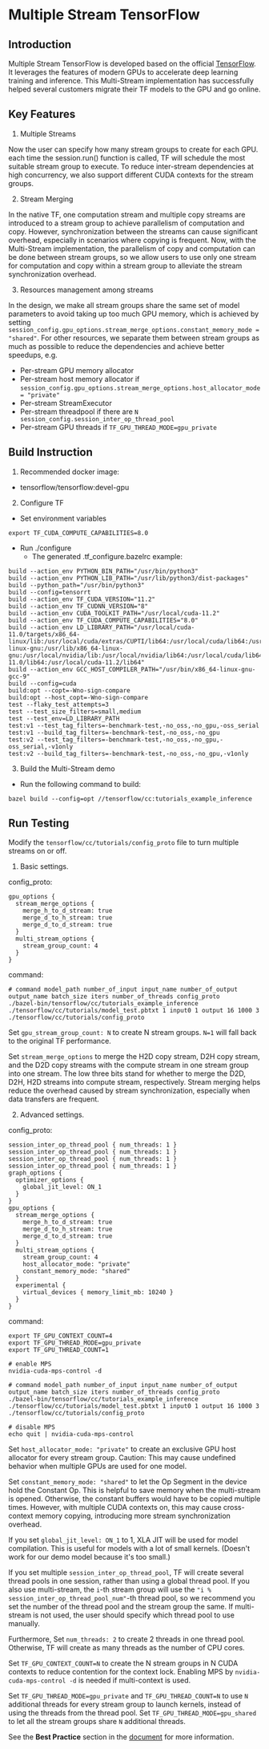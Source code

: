 # **Multiple Stream TensorFlow**

## **Introduction**
Multiple Stream TensorFlow is developed based on the official [TensorFlow](https://github.com/tensorflow/tensorflow). It leverages the features of modern GPUs to accelerate deep learning training and inference. This Multi-Stream implementation has successfully helped several customers migrate their TF models to the GPU and go online.

## **Key Features**

1. Multiple Streams

Now the user can specify how many stream groups to create for each GPU. each time the session.run() function is called, TF will schedule the most suitable stream group to execute. To reduce inter-stream dependencies at high concurrency, we also support different CUDA contexts for the stream groups.

2. Stream Merging

In the native TF, one computation stream and multiple copy streams are introduced to a stream group to achieve parallelism of computation and copy. However, synchronization between the streams can cause significant overhead, especially in scenarios where copying is frequent. Now, with the Multi-Stream implementation, the parallelism of copy and computation can be done between stream groups, so we allow users to use only one stream for computation and copy within a stream group to alleviate the stream synchronization overhead.

3. Resources management among streams

In the design, we make all stream groups share the same set of model parameters to avoid taking up too much GPU memory, which is achieved by setting `session_config.gpu_options.stream_merge_options.constant_memory_mode = "shared"`. For other resources, we separate them between stream groups as much as possible to reduce the dependencies and achieve better speedups, e.g.

* Per-stream GPU memory allocator
* Per-stream host memory allocator if `session_config.gpu_options.stream_merge_options.host_allocator_mode = "private"`
* Per-stream StreamExecutor
* Per-stream threadpool if there are `N session_config.session_inter_op_thread_pool`
* Per-stream GPU threads if `TF_GPU_THREAD_MODE=gpu_private`

## **Build Instruction**
1. Recommended docker image:
  - tensorflow/tensorflow:devel-gpu

2. Configure TF

* Set environment variables
```
export TF_CUDA_COMPUTE_CAPABILITIES=8.0
```
* Run ./configure
  - The generated .tf\_configure.bazelrc example:

```
build --action_env PYTHON_BIN_PATH="/usr/bin/python3"
build --action_env PYTHON_LIB_PATH="/usr/lib/python3/dist-packages"
build --python_path="/usr/bin/python3"
build --config=tensorrt
build --action_env TF_CUDA_VERSION="11.2"
build --action_env TF_CUDNN_VERSION="8"
build --action_env CUDA_TOOLKIT_PATH="/usr/local/cuda-11.2"
build --action_env TF_CUDA_COMPUTE_CAPABILITIES="8.0"
build --action_env LD_LIBRARY_PATH="/usr/local/cuda-11.0/targets/x86_64-linux/lib:/usr/local/cuda/extras/CUPTI/lib64:/usr/local/cuda/lib64:/usr/include/x86_64-linux-gnu:/usr/lib/x86_64-linux-gnu:/usr/local/nvidia/lib:/usr/local/nvidia/lib64:/usr/local/cuda/lib64/stubs:/usr/local/cuda-11.0/lib64:/usr/local/cuda-11.2/lib64"
build --action_env GCC_HOST_COMPILER_PATH="/usr/bin/x86_64-linux-gnu-gcc-9"
build --config=cuda
build:opt --copt=-Wno-sign-compare
build:opt --host_copt=-Wno-sign-compare
test --flaky_test_attempts=3
test --test_size_filters=small,medium
test --test_env=LD_LIBRARY_PATH
test:v1 --test_tag_filters=-benchmark-test,-no_oss,-no_gpu,-oss_serial
test:v1 --build_tag_filters=-benchmark-test,-no_oss,-no_gpu
test:v2 --test_tag_filters=-benchmark-test,-no_oss,-no_gpu,-oss_serial,-v1only
test:v2 --build_tag_filters=-benchmark-test,-no_oss,-no_gpu,-v1only
```

3. Build the Multi-Stream demo

* Run the following command to build:

```
bazel build --config=opt //tensorflow/cc:tutorials_example_inference
```

## **Run Testing**

Modify the `tensorflow/cc/tutorials/config_proto` file to turn multiple streams on or off.

1. Basic settings.

config_proto:
```
gpu_options {
  stream_merge_options {
    merge_h_to_d_stream: true
    merge_d_to_h_stream: true
    merge_d_to_d_stream: true
  }
  multi_stream_options {
    stream_group_count: 4
  }
}
```

command:
```
# command model_path number_of_input input_name number_of_output output_name batch_size iters number_of_threads config_proto
./bazel-bin/tensorflow/cc/tutorials_example_inference ./tensorflow/cc/tutorials/model_test.pbtxt 1 input0 1 output 16 1000 3 ./tensorflow/cc/tutorials/config_proto
```

Set `gpu_stream_group_count: N` to create N stream groups. `N=1` will fall back to the original TF performance.

Set `stream_merge_options` to merge the H2D copy stream, D2H copy stream, and the D2D copy streams with the compute stream in one stream group into one stream. The low three bits stand for whether to merge the D2D, D2H, H2D streams into compute stream, respectively. Stream merging helps reduce the overhead caused by stream synchronization, especially when data transfers are frequent.

2. Advanced settings.

config_proto:
```
session_inter_op_thread_pool { num_threads: 1 }
session_inter_op_thread_pool { num_threads: 1 }
session_inter_op_thread_pool { num_threads: 1 }
session_inter_op_thread_pool { num_threads: 1 }
graph_options {
  optimizer_options {
    global_jit_level: ON_1
  }
}
gpu_options {
  stream_merge_options {
    merge_h_to_d_stream: true
    merge_d_to_h_stream: true
    merge_d_to_d_stream: true
  }
  multi_stream_options {
    stream_group_count: 4
    host_allocator_mode: "private"
    constant_memory_mode: "shared"
  }
  experimental {
    virtual_devices { memory_limit_mb: 10240 }
  }
}
```

command:
```
export TF_GPU_CONTEXT_COUNT=4
export TF_GPU_THREAD_MODE=gpu_private
export TF_GPU_THREAD_COUNT=1

# enable MPS
nvidia-cuda-mps-control -d

# command model_path number_of_input input_name number_of_output output_name batch_size iters number_of_threads config_proto
./bazel-bin/tensorflow/cc/tutorials_example_inference ./tensorflow/cc/tutorials/model_test.pbtxt 1 input0 1 output 16 1000 3 ./tensorflow/cc/tutorials/config_proto

# disable MPS
echo quit | nvidia-cuda-mps-control
```

Set `host_allocator_mode: "private"` to create an exclusive GPU host allocator for every stream group. Caution: This may cause undefined behavior when multiple GPUs are used for one model.

Set `constant_memory_mode: "shared"` to let the Op Segment in the device hold the Constant Op. This is helpful to save memory when the multi-stream is opened. Otherwise, the constant buffers would have to be copied multiple times. However, with multiple CUDA contexts on, this may cause cross-context memory copying, introducing more stream synchronization overhead.

If you set `global_jit_level: ON_1` to 1, XLA JIT will be used for model compilation. This is useful for models with a lot of small kernels. (Doesn't work for our demo model because it's too small.)

If you set multiple `session_inter_op_thread_pool`, TF will create several thread pools in one session, rather than using a global thread pool. If you also use multi-stream, the `i`-th stream group will use the `"i % session_inter_op_thread_pool_num"`-th thread pool, so we recommend you set the number of the thread pool and the stream group the same. If multi-stream is not used, the user should specify which thread pool to use manually.

Furthermore, Set `num_threads: 2` to create 2 threads in one thread pool. Otherwise, TF will create as many threads as the number of CPU cores.

Set `TF_GPU_CONTEXT_COUNT=N` to create the N stream groups in N CUDA contexts to reduce contention for the context lock. Enabling MPS by `nvidia-cuda-mps-control -d` is needed if multi-context is used.

Set `TF_GPU_THREAD_MODE=gpu_private` and `TF_GPU_THREAD_COUNT=N` to use `N` additional threads for every stream group to launch kernels, instead of using the threads from the thread pool. Set `TF_GPU_THREAD_MODE=gpu_shared` to let all the stream groups share `N` additional threads.

See the **Best Practice** section in the [document](https://docs.google.com/document/d/1yL3lWk_iFKqLTyekkuaiKXZ78I0lPmD5kM1fghHRs4Y/edit?usp=sharing) for more information.
